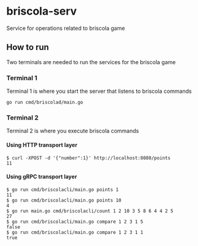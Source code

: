 # briscola-serv

Service for operations related to briscola game

## How to run

Two terminals are needed to run the services for the briscola game

### Terminal 1

Terminal 1 is where you start the server that listens to briscola commands

```shell
go run cmd/briscolad/main.go
```

### Terminal 2

Terminal 2 is where you execute briscola commands

#### Using HTTP transport layer

```shell
$ curl -XPOST -d '{"number":1}' http://localhost:8080/points
11
```

#### Using gRPC transport layer

```shell
$ go run cmd/briscolacli/main.go points 1
11
$ go run cmd/briscolacli/main.go points 10
4
$ go run main.go cmd/briscolacli/count 1 2 10 3 5 8 6 4 4 2 5
27
$ go run cmd/briscolacli/main.go compare 1 2 3 1 5
false
$ go run cmd/briscolacli/main.go compare 1 2 3 1 1
true
```
